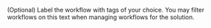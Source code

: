 (Optional) Label the workflow with tags of your choice. You may filter workflows on this text when managing workflows for the solution.